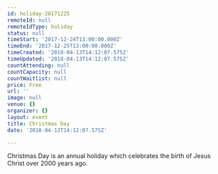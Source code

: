 ```yaml
---
id: holiday-20171225
remoteId: null
remoteIdType: holiday
status: null
timeStart: '2017-12-24T13:00:00.000Z'
timeEnd: '2017-12-25T13:00:00.000Z'
timeCreated: '2018-04-13T14:12:07.575Z'
timeUpdated: '2018-04-13T14:12:07.575Z'
countAttending: null
countCapacity: null
countWaitlist: null
price: Free
url: ''
image: null
venue: {}
organizer: {}
layout: event
title: Christmas Day
date: '2018-04-13T14:12:07.575Z'

---
```

Christmas Day is an annual holiday which celebrates the birth of Jesus Christ over 2000 years ago.
